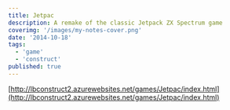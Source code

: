 ```yaml
---
title: Jetpac
description: A remake of the classic Jetpack ZX Spectrum game
coverimg: '/images/my-notes-cover.png'
date: '2014-10-18'
tags:
  - 'game'
  - 'construct'
published: true
---
```


[http://lbconstruct2.azurewebsites.net/games/Jetpac/index.html](http://lbconstruct2.azurewebsites.net/games/Jetpac/index.html)
